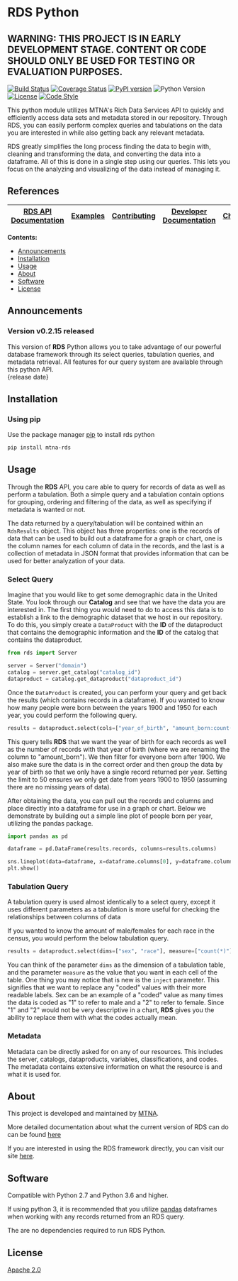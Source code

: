 # RDS Python
## WARNING: THIS PROJECT IS IN EARLY DEVELOPMENT STAGE. CONTENT OR CODE SHOULD ONLY BE USED FOR TESTING OR EVALUATION PURPOSES.
[![Build Status](https://travis-ci.com/mtna/rds-python.svg?branch=master)](https://travis-ci.org/mtna/rds-python) 
[![Coverage Status](https://coveralls.io/repos/github/mtna/rds-python/badge.svg?branch=master&service=github)](https://coveralls.io/github/mtna/rds-python?branch=master)
[![PyPI version](https://badge.fury.io/py/mtna-rds.svg)](https://badge.fury.io/py/mtna-rds)
![Python Version](https://img.shields.io/badge/python-2.7|3.6|3.7|3.8-blue)  
[![License](https://img.shields.io/badge/license-apache_2.0-green)](https://www.apache.org/licenses/LICENSE-2.0)
[![Code Style](https://img.shields.io/badge/code_style-black-black)](https://pypi.org/project/black/)
  
This python module utilizes MTNA's Rich Data Services API to quickly and efficiently access data sets and metadata stored in our repository. Through RDS, you can easily perform complex queries and tabulations on the data you are interested in while also getting back any relevant metadata.

RDS greatly simplifies the long process finding the data to begin with, cleaning and transforming the data, and converting the data into a dataframe. All of this is done in a single step using our queries. This lets you focus on the analyzing and visualizing of the data instead of managing it.  

## References
[RDS API Documentation](https://covid19.richdataservices.com/rds/swagger/) | [Examples](https://github.com/mtna/rds-python-examples) | [Contributing](CONTRIBUTING.md) | [Developer Documentation](DEVELOPER.md) | [Changelog](CHANGELOG.md)
|---|---|---|---|---|

**Contents:**  
- [Announcements](#announcements)  
- [Installation](#installation)  
- [Usage](#usage)  
- [About](#about)  
- [Software](#software)  
- [License](#license)  
    
## Announcements
### Version v0.2.15 released
This version of **RDS** Python allows you to take advantage of our powerful database framework through its select queries, tabulation queries, and metadata retrieval. All features for our query system are available through this python API.  
{release date}

## Installation
### Using pip
Use the package manager [pip](https://pip.pypa.io/en/stable/) to install rds python
```bash
pip install mtna-rds
```

## Usage
Through the **RDS** API, you care able to query for records of data as well as perform a tabulation. Both a simple query and a tabulation contain options for grouping, ordering and filtering of the data, as well as specifying if metadata is wanted or not.

The data returned by a query/tabulation will be contained within an `RdsResults` object. This object has three properties: one is the records of data that can be used to build out a dataframe for a graph or chart, one is the column names for each column of data in the records, and the last is a collection of metadata in JSON format that provides information that can be used for better analyzation of your data.

### Select Query
Imagine that you would like to get some demographic data in the United State. You look through our **Catalog** and see that we have the data you are interested in. The first thing you would need to do to access this data is to establish a link to the demographic dataset that we host in our repository. To do this, you simply create a `DataProduct` with the **ID** of the dataproduct that contains the demographic information and the **ID** of the catalog that contains the dataproduct.
```python
from rds import Server

server = Server("domain")
catalog = server.get_catalog("catalog_id")
dataproduct = catalog.get_dataproduct("dataproduct_id")
```

Once the `DataProduct` is created, you can perform your query and get back the results (which contains records in a dataframe). If you wanted to know how many people were born between the years 1900 and 1950 for each year, you could perform the following query.
```python
results = dataproduct.select(cols=["year_of_birth", "amount_born:count(*)"], where=["year_of_birth>1900"], orderby=["year_of_birth"], groupby=["year_of_birth"], limit=50)
```

This query tells **RDS** that we want the year of birth for each records as well as the number of records with that year of birth (where we are renaming the column to "amount_born"). We then filter for everyone born after 1900. We also make sure the data is in the correct order and then group the data by year of birth so that we only have a single record returned per year. Setting the limit to 50 ensures we only get date from years 1900 to 1950 (assuming there are no missing years of data).

After obtaining the data, you can pull out the records and columns and place directly into a dataframe for use in a graph or chart. Below we demonstrate by building out a simple line plot of people born per year, utilizing the pandas package.
```python
import pandas as pd

dataframe = pd.DataFrame(results.records, columns=results.columns)

sns.lineplot(data=dataframe, x=dataframe.columns[0], y=dataframe.columns[1])
plt.show()
```

### Tabulation Query
A tabulation query is used almost identically to a select query, except it uses different parameters as a tabulation is more useful for checking the relationships between columns of data

If you wanted to know the amount of male/females for each race in the census, you would perform the below tabulation query.
```python
results = dataproduct.select(dims=["sex", "race"], measure=["count(*)"], orderby=["race"], inject=True)
```

You can think of the parameter `dims` as the dimension of a tabulation table, and the parameter `measure` as the value that you want in each cell of the table. One thing you may notice that is new is the `inject` parameter. This signifies that we want to replace any "coded" values with their more readable labels. Sex can be an example of a "coded" value as many times the data is coded as "1" to refer to male and a "2" to refer to female. Since "1" and "2" would not be very descriptive in a chart, **RDS** gives you the ability to replace them with what the codes actually mean.

### Metadata
Metadata can be directly asked for on any of our resources. This includes the server, catalogs, dataproducts, variables, classifications, and codes. The metadata contains extensive information on what the resource is and what it is used for.

## About
This project is developed and maintained by [MTNA](https://www.mtna.us/).

More detailed documentation about what the current version of RDS can do can be found [here](https://documenter.getpostman.com/view/2220438/SzS4QmXD?version=latest#intro.)

If you are interested in using the RDS framework directly, you can visit our site [here](https://www2.richdataservices.com/).

## Software
Compatible with Python 2.7 and Python 3.6 and higher.

If using python 3, it is recommended that you utilize [pandas](https://pandas.pydata.org/) dataframes when working with any records returned from an RDS query.

The are no dependencies required to run RDS Python.

## License
[Apache 2.0](https://www.apache.org/licenses/LICENSE-2.0)
